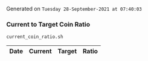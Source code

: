 Generated on `Tuesday 28-September-2021 at 07:40:03`

### Current to Target Coin Ratio
`current_coin_ratio.sh`

Date|Current|Target|Ratio
---|---|---|---
